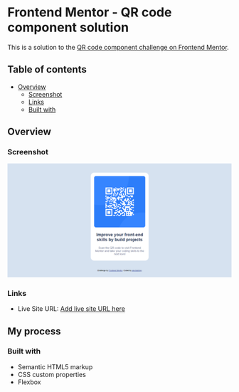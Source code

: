 # Frontend Mentor - QR code component solution

This is a solution to the [QR code component challenge on Frontend Mentor](https://www.frontendmentor.io/challenges/qr-code-component-iux_sIO_H). 
## Table of contents

- [Overview](#overview)
  - [Screenshot](#screenshot)
  - [Links](#links)
  - [Built with](#built-with)
  
## Overview

### Screenshot

![](./design/screenshot.png)

### Links

- Live Site URL: [Add live site URL here](https://alextostring.github.io/qr-code-component/)

## My process

### Built with

- Semantic HTML5 markup
- CSS custom properties
- Flexbox

